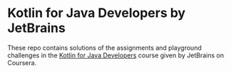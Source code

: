 # **Kotlin for Java Developers by JetBrains**

These repo contains solutions of the assignments and playground challenges in the [Kotlin for Java Developers](https://www.coursera.org/learn/kotlin-for-java-developers?) course given by JetBrains on Coursera.
